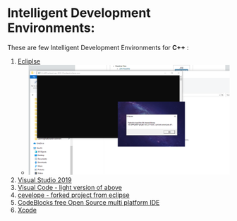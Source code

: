 # Intelligent Development Environments:

These are few Intelligent Development Environments for <b>C++</b> :
1. [Ecliplse](./Setting_up_Eclipse_for_CC++.odt)
   + ![Update eclipse.ini parameter "-vm" as "C:\..~..jre\bin"](./images/Eclipse_When_Launching_Not_Finding_Correct_JavaHome.PNG?raw=true "Error")
2. [Visual Studio 2019]()
3. [Visual Code - light version of above]()
4. [cevelope - forked project from eclipse]()
5. [CodeBlocks free Open Source multi platform IDE]()
6. [Xcode]()

